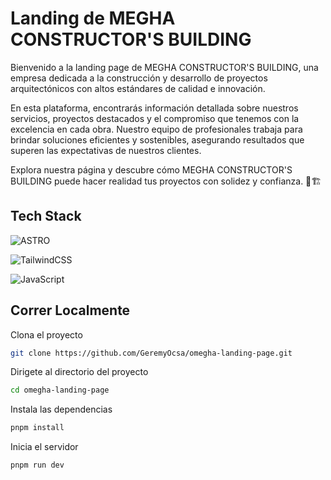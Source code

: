 # Landing de MEGHA CONSTRUCTOR'S BUILDING

Bienvenido a la landing page de MEGHA CONSTRUCTOR'S BUILDING, una empresa dedicada a la construcción y desarrollo de proyectos arquitectónicos con altos estándares de calidad e innovación.

En esta plataforma, encontrarás información detallada sobre nuestros servicios, proyectos destacados y el compromiso que tenemos con la excelencia en cada obra. Nuestro equipo de profesionales trabaja para brindar soluciones eficientes y sostenibles, asegurando resultados que superen las expectativas de nuestros clientes.

Explora nuestra página y descubre cómo MEGHA CONSTRUCTOR'S BUILDING puede hacer realidad tus proyectos con solidez y confianza. 🚀🏗️

## Tech Stack

![ASTRO](https://img.shields.io/badge/astro-%23E34F26.svg?style=for-the-badge&logo=astro&logoColor=white)

![TailwindCSS](https://img.shields.io/badge/tailwindcss-%2338B2AC.svg?style=for-the-badge&logo=tailwind-css&logoColor=white)

![JavaScript](https://img.shields.io/badge/javascript-%23F7DF1E.svg?style=for-the-badge&logo=javascript&logoColor=black)

## Correr Localmente

Clona el proyecto

```bash
git clone https://github.com/GeremyOcsa/omegha-landing-page.git
```

Dirigete al directorio del proyecto

```bash
cd omegha-landing-page
```

Instala las dependencias

```bash
pnpm install
```

Inicia el servidor

```bash
pnpm run dev